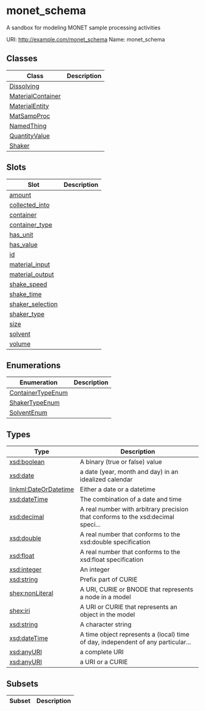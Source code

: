 # monet_schema

A sandbox for modeling MONET sample processing activities

URI: http://example.com/monet_schema
Name: monet_schema

## Classes

| Class | Description |
| --- | --- |
| [Dissolving](Dissolving.md) |  |
| [MaterialContainer](MaterialContainer.md) |  |
| [MaterialEntity](MaterialEntity.md) |  |
| [MatSampProc](MatSampProc.md) |  |
| [NamedThing](NamedThing.md) |  |
| [QuantityValue](QuantityValue.md) |  |
| [Shaker](Shaker.md) |  |


## Slots

| Slot | Description |
| --- | --- |
| [amount](amount.md) |  |
| [collected_into](collected_into.md) |  |
| [container](container.md) |  |
| [container_type](container_type.md) |  |
| [has_unit](has_unit.md) |  |
| [has_value](has_value.md) |  |
| [id](id.md) |  |
| [material_input](material_input.md) |  |
| [material_output](material_output.md) |  |
| [shake_speed](shake_speed.md) |  |
| [shake_time](shake_time.md) |  |
| [shaker_selection](shaker_selection.md) |  |
| [shaker_type](shaker_type.md) |  |
| [size](size.md) |  |
| [solvent](solvent.md) |  |
| [volume](volume.md) |  |


## Enumerations

| Enumeration | Description |
| --- | --- |
| [ContainerTypeEnum](ContainerTypeEnum.md) |  |
| [ShakerTypeEnum](ShakerTypeEnum.md) |  |
| [SolventEnum](SolventEnum.md) |  |


## Types

| Type | Description |
| --- | --- |
| [xsd:boolean](xsd:boolean) | A binary (true or false) value |
| [xsd:date](xsd:date) | a date (year, month and day) in an idealized calendar |
| [linkml:DateOrDatetime](https://w3id.org/linkml/DateOrDatetime) | Either a date or a datetime |
| [xsd:dateTime](xsd:dateTime) | The combination of a date and time |
| [xsd:decimal](xsd:decimal) | A real number with arbitrary precision that conforms to the xsd:decimal speci... |
| [xsd:double](xsd:double) | A real number that conforms to the xsd:double specification |
| [xsd:float](xsd:float) | A real number that conforms to the xsd:float specification |
| [xsd:integer](xsd:integer) | An integer |
| [xsd:string](xsd:string) | Prefix part of CURIE |
| [shex:nonLiteral](shex:nonLiteral) | A URI, CURIE or BNODE that represents a node in a model |
| [shex:iri](shex:iri) | A URI or CURIE that represents an object in the model |
| [xsd:string](xsd:string) | A character string |
| [xsd:dateTime](xsd:dateTime) | A time object represents a (local) time of day, independent of any particular... |
| [xsd:anyURI](xsd:anyURI) | a complete URI |
| [xsd:anyURI](xsd:anyURI) | a URI or a CURIE |


## Subsets

| Subset | Description |
| --- | --- |
